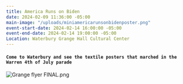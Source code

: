 ```yaml
---
title: America Runs on Biden
date: 2024-02-09 11:36:00 -05:00
main-image: "/uploads/miniamericarunsonbidenposter.png"
event-start-date: 2024-02-14 16:00:00 -05:00
event-end-date: 2024-02-14 19:00:00 -05:00
Location: Waterbury Grange Hall Cultural Center
---
```


#### `Come to Waterbury and see the textile posters that marched in the Warren 4th of July parade`

![Grange flyer FINAL.png](/uploads/Grange%20flyer%20FINAL.png)